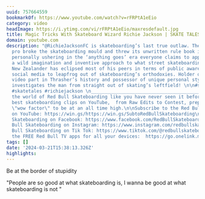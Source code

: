 ```yaml
---
uuid: 757664559
bookmarkOf: https://www.youtube.com/watch?v=rFRPtA1eEio
category: video
headImage: https://i.ytimg.com/vi/rFRPtA1eEio/maxresdefault.jpg
title: Magic Tricks With Skateboard Wizard Richie Jackson | SKATE TALES
domain: youtube.com
description: "@RichieJacksonFC is skateboarding’s last true outlaw. The Death Skateboards
  pro broke the skateboarding mould and threw its unwritten rule book in the bin,
  personally ushering in the ‘anything goes’ era everyone claims to applaud today.\n\nWith
  a wild imagination and inventive approach to what street skateboarding can be, the
  New Zealander has eclipsed most of his peers in terms of public awareness by using
  social media to leapfrog out of skateboarding’s orthodoxies. Holder of the most-watched
  video part in Thrasher’s history and possessor of unique personal style, Madars
  investigates the man from straight out of skating’s leftfield! \n\n#skateboarding
  #skatetales #richiejackson \n______________________________________________\n\nExperience
  the world of Red Bull Skateboarding like you have never seen it before. With the
  best skateboarding clips on YouTube,  from Raw Edits to Contest, prepare for your
  \"wow factor\" to be at an all time high.\n\nSubscribe to the Red Bull Skateboarding
  on YouTube: https://win.gs/https://win.gs/SubtoRedBullSkateboarding\n\nRed Bull
  Skateboarding on Facebook: https://www.facebook.com/RedBullSkateboarding\n\nRed
  Bull Skateboarding on Instagram: https://www.instagram.com/redbullskate/\n\nRed
  Bull Skateboarding on Tik Tok: https://www.tiktok.com/@redbullskateboarding\n\nGet
  the FREE Red Bull TV apps for all your devices:  https://go.onelink.me/351027264/35a30660"
tags: []
date: '2024-03-21T15:38:13.326Z'
highlights:
---
```


Be at the border of stupidity

"People are so good at what skateboarding is, I wanna be good at what skateboarding is not "

